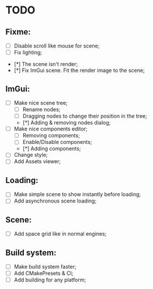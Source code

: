 # TODO

## Fixme:

- [ ] Disable scroll like mouse for scene;
- [ ] Fix lighting;
- [*] The scene isn't render;
- [*] Fix ImGui scene. Fit the render image to the scene;

## ImGui:

- [ ] Make nice scene tree;
  - [ ] Rename nodes;
  - [ ] Dragging nodes to change their position in the tree;
  - [*] Adding & removing nodes dialog;
- [ ] Make nice components editor;
  - [ ] Removing components;
  - [ ] Enable/Disable components;
  - [*] Adding components;
- [ ] Change style;
- [ ] Add Assets viewer;

## Loading:

- [ ] Make simple scene to show instantly before loading;
- [ ] Add asynchronous scene loading;

## Scene:

- [ ] Add space grid like in normal engines;

## Build system:

- [ ] Make build system faster;
- [ ] Add CMakePresets & CI;
- [ ] Add building for any platform;
